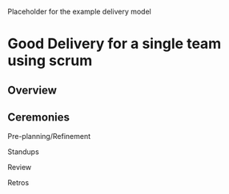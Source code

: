 Placeholder for the example delivery model
# Good Delivery for a single team using scrum

## Overview



## Ceremonies

Pre-planning/Refinement

Standups

Review

Retros
